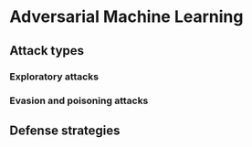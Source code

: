 # Adversarial Machine Learning

## Attack types

### Exploratory attacks

### Evasion and poisoning attacks

## Defense strategies

